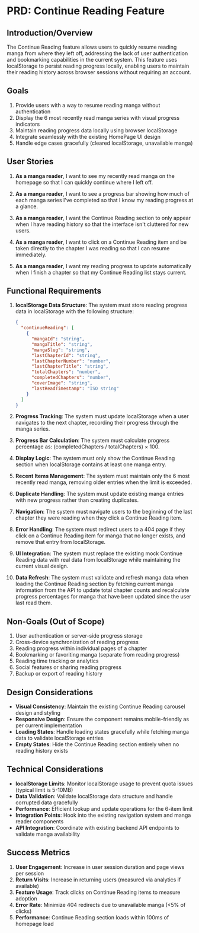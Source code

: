 # PRD: Continue Reading Feature

## Introduction/Overview

The Continue Reading feature allows users to quickly resume reading manga from where they left off, addressing the lack of user authentication and bookmarking capabilities in the current system. This feature uses localStorage to persist reading progress locally, enabling users to maintain their reading history across browser sessions without requiring an account.

## Goals

1. Provide users with a way to resume reading manga without authentication
2. Display the 6 most recently read manga series with visual progress indicators
3. Maintain reading progress data locally using browser localStorage
4. Integrate seamlessly with the existing HomePage UI design
5. Handle edge cases gracefully (cleared localStorage, unavailable manga)

## User Stories

1. **As a manga reader**, I want to see my recently read manga on the homepage so that I can quickly continue where I left off.

2. **As a manga reader**, I want to see a progress bar showing how much of each manga series I've completed so that I know my reading progress at a glance.

3. **As a manga reader**, I want the Continue Reading section to only appear when I have reading history so that the interface isn't cluttered for new users.

4. **As a manga reader**, I want to click on a Continue Reading item and be taken directly to the chapter I was reading so that I can resume immediately.

5. **As a manga reader**, I want my reading progress to update automatically when I finish a chapter so that my Continue Reading list stays current.

## Functional Requirements

1. **localStorage Data Structure**: The system must store reading progress data in localStorage with the following structure:
   ```json
   {
     "continueReading": [
       {
         "mangaId": "string",
         "mangaTitle": "string",
         "mangaSlug": "string",
         "lastChapterId": "string",
         "lastChapterNumber": "number",
         "lastChapterTitle": "string",
         "totalChapters": "number",
         "completedChapters": "number",
         "coverImage": "string",
         "lastReadTimestamp": "ISO string"
       }
     ]
   }
   ```

2. **Progress Tracking**: The system must update localStorage when a user navigates to the next chapter, recording their progress through the manga series.

3. **Progress Bar Calculation**: The system must calculate progress percentage as: (completedChapters / totalChapters) × 100.

4. **Display Logic**: The system must only show the Continue Reading section when localStorage contains at least one manga entry.

5. **Recent Items Management**: The system must maintain only the 6 most recently read manga, removing older entries when the limit is exceeded.

6. **Duplicate Handling**: The system must update existing manga entries with new progress rather than creating duplicates.

7. **Navigation**: The system must navigate users to the beginning of the last chapter they were reading when they click a Continue Reading item.

8. **Error Handling**: The system must redirect users to a 404 page if they click on a Continue Reading item for manga that no longer exists, and remove that entry from localStorage.

9. **UI Integration**: The system must replace the existing mock Continue Reading data with real data from localStorage while maintaining the current visual design.

10. **Data Refresh**: The system must validate and refresh manga data when loading the Continue Reading section by fetching current manga information from the API to update total chapter counts and recalculate progress percentages for manga that have been updated since the user last read them.

## Non-Goals (Out of Scope)

1. User authentication or server-side progress storage
2. Cross-device synchronization of reading progress
3. Reading progress within individual pages of a chapter
4. Bookmarking or favoriting manga (separate from reading progress)
5. Reading time tracking or analytics
6. Social features or sharing reading progress
7. Backup or export of reading history

## Design Considerations

- **Visual Consistency**: Maintain the existing Continue Reading carousel design and styling
- **Responsive Design**: Ensure the component remains mobile-friendly as per current implementation
- **Loading States**: Handle loading states gracefully while fetching manga data to validate localStorage entries
- **Empty States**: Hide the Continue Reading section entirely when no reading history exists

## Technical Considerations

- **localStorage Limits**: Monitor localStorage usage to prevent quota issues (typical limit is 5-10MB)
- **Data Validation**: Validate localStorage data structure and handle corrupted data gracefully
- **Performance**: Efficient lookup and update operations for the 6-item limit
- **Integration Points**: Hook into the existing navigation system and manga reader components
- **API Integration**: Coordinate with existing backend API endpoints to validate manga availability

## Success Metrics

1. **User Engagement**: Increase in user session duration and page views per session
2. **Return Visits**: Increase in returning users (measured via analytics if available)
3. **Feature Usage**: Track clicks on Continue Reading items to measure adoption
4. **Error Rate**: Minimize 404 redirects due to unavailable manga (<5% of clicks)
5. **Performance**: Continue Reading section loads within 100ms of homepage load

